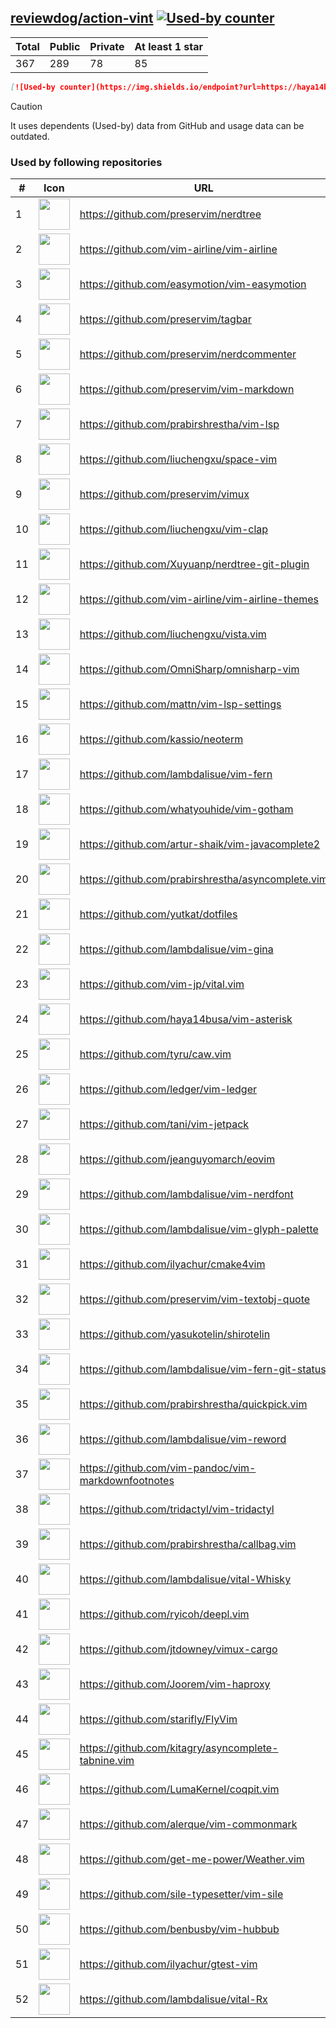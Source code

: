 





## [reviewdog/action-vint](https://github.com/reviewdog/action-vint) [![Used-by counter](https://img.shields.io/endpoint?url=https://haya14busa.github.io/github-used-by/data/reviewdog/action-vint/shieldsio.json)](https://github.com/haya14busa/github-used-by/tree/main/repo/reviewdog/action-vint)

| Total | Public | Private | At least 1 star
| ----- | ------ | ------- | ---------------
| 367 | 289 | 78 | 85 |

```md
[![Used-by counter](https://img.shields.io/endpoint?url=https://haya14busa.github.io/github-used-by/data/reviewdog/action-vint/shieldsio.json)](https://github.com/haya14busa/github-used-by/tree/main/repo/reviewdog/action-vint)
```

> [!CAUTION]
> It uses dependents (Used-by) data from GitHub and usage data can be outdated.

### Used by following repositories

| # | Icon | URL | Stars |
| -- | -- | -- | -- | 
|1|<img src="https://github.com/preservim.png" width=50 height=50>|https://github.com/preservim/nerdtree|19816|
|2|<img src="https://github.com/vim-airline.png" width=50 height=50>|https://github.com/vim-airline/vim-airline|17859|
|3|<img src="https://github.com/easymotion.png" width=50 height=50>|https://github.com/easymotion/vim-easymotion|7570|
|4|<img src="https://github.com/preservim.png" width=50 height=50>|https://github.com/preservim/tagbar|6175|
|5|<img src="https://github.com/preservim.png" width=50 height=50>|https://github.com/preservim/nerdcommenter|5003|
|6|<img src="https://github.com/preservim.png" width=50 height=50>|https://github.com/preservim/vim-markdown|4736|
|7|<img src="https://github.com/prabirshrestha.png" width=50 height=50>|https://github.com/prabirshrestha/vim-lsp|3206|
|8|<img src="https://github.com/liuchengxu.png" width=50 height=50>|https://github.com/liuchengxu/space-vim|2858|
|9|<img src="https://github.com/preservim.png" width=50 height=50>|https://github.com/preservim/vimux|2231|
|10|<img src="https://github.com/liuchengxu.png" width=50 height=50>|https://github.com/liuchengxu/vim-clap|2125|
|11|<img src="https://github.com/Xuyuanp.png" width=50 height=50>|https://github.com/Xuyuanp/nerdtree-git-plugin|2085|
|12|<img src="https://github.com/vim-airline.png" width=50 height=50>|https://github.com/vim-airline/vim-airline-themes|2063|
|13|<img src="https://github.com/liuchengxu.png" width=50 height=50>|https://github.com/liuchengxu/vista.vim|1925|
|14|<img src="https://github.com/OmniSharp.png" width=50 height=50>|https://github.com/OmniSharp/omnisharp-vim|1743|
|15|<img src="https://github.com/mattn.png" width=50 height=50>|https://github.com/mattn/vim-lsp-settings|1329|
|16|<img src="https://github.com/kassio.png" width=50 height=50>|https://github.com/kassio/neoterm|1325|
|17|<img src="https://github.com/lambdalisue.png" width=50 height=50>|https://github.com/lambdalisue/vim-fern|1307|
|18|<img src="https://github.com/whatyouhide.png" width=50 height=50>|https://github.com/whatyouhide/vim-gotham|1268|
|19|<img src="https://github.com/artur-shaik.png" width=50 height=50>|https://github.com/artur-shaik/vim-javacomplete2|970|
|20|<img src="https://github.com/prabirshrestha.png" width=50 height=50>|https://github.com/prabirshrestha/asyncomplete.vim|938|
|21|<img src="https://github.com/yutkat.png" width=50 height=50>|https://github.com/yutkat/dotfiles|827|
|22|<img src="https://github.com/lambdalisue.png" width=50 height=50>|https://github.com/lambdalisue/vim-gina|687|
|23|<img src="https://github.com/vim-jp.png" width=50 height=50>|https://github.com/vim-jp/vital.vim|578|
|24|<img src="https://github.com/haya14busa.png" width=50 height=50>|https://github.com/haya14busa/vim-asterisk|392|
|25|<img src="https://github.com/tyru.png" width=50 height=50>|https://github.com/tyru/caw.vim|378|
|26|<img src="https://github.com/ledger.png" width=50 height=50>|https://github.com/ledger/vim-ledger|377|
|27|<img src="https://github.com/tani.png" width=50 height=50>|https://github.com/tani/vim-jetpack|336|
|28|<img src="https://github.com/jeanguyomarch.png" width=50 height=50>|https://github.com/jeanguyomarch/eovim|194|
|29|<img src="https://github.com/lambdalisue.png" width=50 height=50>|https://github.com/lambdalisue/vim-nerdfont|144|
|30|<img src="https://github.com/lambdalisue.png" width=50 height=50>|https://github.com/lambdalisue/vim-glyph-palette|130|
|31|<img src="https://github.com/ilyachur.png" width=50 height=50>|https://github.com/ilyachur/cmake4vim|128|
|32|<img src="https://github.com/preservim.png" width=50 height=50>|https://github.com/preservim/vim-textobj-quote|125|
|33|<img src="https://github.com/yasukotelin.png" width=50 height=50>|https://github.com/yasukotelin/shirotelin|91|
|34|<img src="https://github.com/lambdalisue.png" width=50 height=50>|https://github.com/lambdalisue/vim-fern-git-status|89|
|35|<img src="https://github.com/prabirshrestha.png" width=50 height=50>|https://github.com/prabirshrestha/quickpick.vim|80|
|36|<img src="https://github.com/lambdalisue.png" width=50 height=50>|https://github.com/lambdalisue/vim-reword|45|
|37|<img src="https://github.com/vim-pandoc.png" width=50 height=50>|https://github.com/vim-pandoc/vim-markdownfootnotes|37|
|38|<img src="https://github.com/tridactyl.png" width=50 height=50>|https://github.com/tridactyl/vim-tridactyl|34|
|39|<img src="https://github.com/prabirshrestha.png" width=50 height=50>|https://github.com/prabirshrestha/callbag.vim|29|
|40|<img src="https://github.com/lambdalisue.png" width=50 height=50>|https://github.com/lambdalisue/vital-Whisky|28|
|41|<img src="https://github.com/ryicoh.png" width=50 height=50>|https://github.com/ryicoh/deepl.vim|26|
|42|<img src="https://github.com/jtdowney.png" width=50 height=50>|https://github.com/jtdowney/vimux-cargo|24|
|43|<img src="https://github.com/Joorem.png" width=50 height=50>|https://github.com/Joorem/vim-haproxy|21|
|44|<img src="https://github.com/starifly.png" width=50 height=50>|https://github.com/starifly/FlyVim|20|
|45|<img src="https://github.com/kitagry.png" width=50 height=50>|https://github.com/kitagry/asyncomplete-tabnine.vim|13|
|46|<img src="https://github.com/LumaKernel.png" width=50 height=50>|https://github.com/LumaKernel/coqpit.vim|10|
|47|<img src="https://github.com/alerque.png" width=50 height=50>|https://github.com/alerque/vim-commonmark|9|
|48|<img src="https://github.com/get-me-power.png" width=50 height=50>|https://github.com/get-me-power/Weather.vim|8|
|49|<img src="https://github.com/sile-typesetter.png" width=50 height=50>|https://github.com/sile-typesetter/vim-sile|8|
|50|<img src="https://github.com/benbusby.png" width=50 height=50>|https://github.com/benbusby/vim-hubbub|6|
|51|<img src="https://github.com/ilyachur.png" width=50 height=50>|https://github.com/ilyachur/gtest-vim|5|
|52|<img src="https://github.com/lambdalisue.png" width=50 height=50>|https://github.com/lambdalisue/vital-Rx|5|
